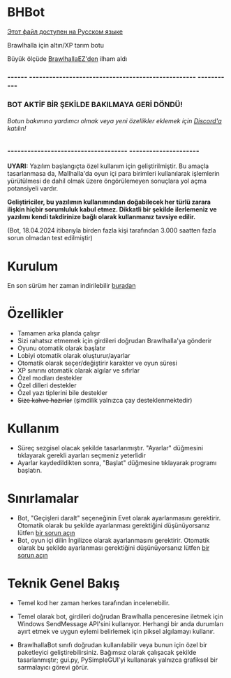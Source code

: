 
# BHBot 

[Этот файл доступен на Русском языке](README_RU.md) 

Brawlhalla için altın/XP tarım botu 

Büyük ölçüde [BrawlhallaEZ'den](https://github.com/jamunano/BrawlhallaEZ) ilham aldı 

### ------ -------------------------------------------------- ----------- 

### BOT AKTİF BİR ŞEKİLDE BAKILMAYA GERİ DÖNDÜ! 
###### Botun bakımına yardımcı olmak veya yeni özellikler eklemek için [Discord'a](https://discord.gg/2HDmuqqq9p "Discord") katılın! 

### ------------------------------------ --------------------- 

**UYARI:** Yazılım başlangıçta özel kullanım için geliştirilmiştir. 
Bu amaçla tasarlanmasa da, Mallhalla'da oyun içi para birimleri kullanılarak işlemlerin yürütülmesi de dahil olmak üzere öngörülemeyen sonuçlara yol açma potansiyeli vardır. 

**Geliştiriciler, bu yazılımın kullanımından doğabilecek her türlü zarara ilişkin hiçbir sorumluluk kabul etmez. Dikkatli bir şekilde ilerlemeniz ve yazılımı kendi takdirinize bağlı olarak kullanmanız tavsiye edilir.** 

(Bot, 18.04.2024 itibarıyla birden fazla kişi tarafından 3.000 saatten fazla sorun olmadan test edilmiştir) 

# Kurulum 
En son sürüm her zaman indirilebilir [buradan](https://github.com/Nick2bad4u/BHBot/releases) 

# Özellikler 

- Tamamen arka planda çalışır 
- Sizi rahatsız etmemek için girdileri doğrudan Brawlhalla'ya gönderir 
- Oyunu otomatik olarak başlatır 
- Lobiyi otomatik olarak oluşturur/ayarlar 
- Otomatik olarak seçer/değiştirir karakter ve oyun süresi 
- XP sınırını otomatik olarak algılar ve sıfırlar 
- Özel modları destekler 
- Özel dilleri destekler 
- Özel yazı tiplerini bile destekler 
- ~~Size kahve hazırlar~~ (şimdilik yalnızca çay desteklenmektedir) 

# Kullanım 
- Süreç sezgisel olacak şekilde tasarlanmıştır. "Ayarlar" düğmesini tıklayarak gerekli ayarları seçmeniz yeterlidir 
- Ayarlar kaydedildikten sonra, "Başlat" düğmesine tıklayarak programı başlatın. 

# Sınırlamalar 
- Bot, "Geçişleri daralt" seçeneğinin Evet olarak ayarlanmasını gerektirir. Otomatik olarak bu şekilde ayarlanması gerektiğini düşünüyorsanız lütfen [bir sorun açın](https://github.com/nick2bad4u/bhbot/issues) 
- Bot, oyun içi dilin İngilizce olarak ayarlanmasını gerektirir. Otomatik olarak bu şekilde ayarlanması gerektiğini düşünüyorsanız lütfen [bir sorun açın](https://github.com/nick2bad4u/bhbot/issues) 

# Teknik Genel Bakış 
- Temel kod her zaman herkes tarafından incelenebilir. 
- Temel olarak bot, girdileri doğrudan Brawlhalla penceresine iletmek için Windows SendMessage API'sini kullanıyor. Herhangi bir anda durumları ayırt etmek ve uygun eylemi belirlemek için piksel algılamayı kullanır.

- BrawlhallaBot sınıfı doğrudan kullanılabilir veya bunun için özel bir paketleyici geliştirebilirsiniz. Bağımsız olarak çalışacak şekilde tasarlanmıştır; gui.py, PySimpleGUI'yi kullanarak yalnızca grafiksel bir sarmalayıcı görevi görür.
